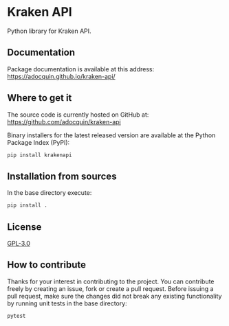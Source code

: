 # Kraken API
Python library for Kraken API.

## Documentation
Package documentation is available at this address:
https://adocquin.github.io/kraken-api/

## Where to get it
The source code is currently hosted on GitHub at: https://github.com/adocquin/kraken-api

Binary installers for the latest released version are available at the Python Package Index (PyPI):
```sh
pip install krakenapi
```

## Installation from sources
In the base directory execute:
```sh
pip install .
```

## License
[GPL-3.0](https://github.com/FuturBroke/kraken-api/blob/main/LICENSE)

## How to contribute
Thanks for your interest in contributing to the project. You can contribute freely by creating an issue, fork or create 
a pull request. Before issuing a pull request, make sure the changes did not break any existing functionality by 
running unit tests in the base directory:
```sh
pytest
```